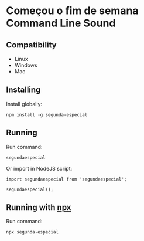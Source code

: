 # Começou o fim de semana Command Line Sound


## Compatibility

- Linux
- Windows
- Mac

## Installing
Install globally:

    npm install -g segunda-especial

## Running
Run command:

    segundaespecial

Or import in NodeJS script:

    import segundaespecial from 'segundaespecial';

    segundaespecial();
    
## Running with [npx](https://www.npmjs.com/package/npx)
Run command:

    npx segunda-especial

